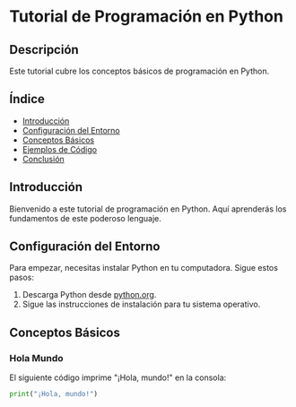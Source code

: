 # Tutorial de Programación en Python

## Descripción
Este tutorial cubre los conceptos básicos de programación en Python.

## Índice
- [Introducción](#introducción)
- [Configuración del Entorno](#configuración-del-entorno)
- [Conceptos Básicos](#conceptos-básicos)
- [Ejemplos de Código](#ejemplos-de-código)
- [Conclusión](#conclusión)

## Introducción
Bienvenido a este tutorial de programación en Python. Aquí aprenderás los fundamentos de este poderoso lenguaje.

## Configuración del Entorno
Para empezar, necesitas instalar Python en tu computadora. Sigue estos pasos:

1. Descarga Python desde [python.org](https://www.python.org/).
2. Sigue las instrucciones de instalación para tu sistema operativo.

## Conceptos Básicos
### Hola Mundo
El siguiente código imprime "¡Hola, mundo!" en la consola:
```python
print("¡Hola, mundo!")

